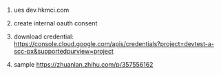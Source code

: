 1. ues dev.hkmci.com

2. create internal oauth consent

3. download credential: https://console.cloud.google.com/apis/credentials?project=devtest-a-scc-px&supportedpurview=project

4. sample
https://zhuanlan.zhihu.com/p/357556162